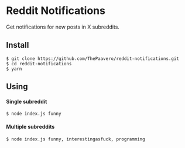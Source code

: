 # Reddit Notifications
Get notifications for new posts in X subreddits.

## Install
```
$ git clone https://github.com/ThePaavero/reddit-notifications.git
$ cd reddit-notifications
$ yarn
```

## Using
#### Single subreddit
```
$ node index.js funny 
```
#### Multiple subreddits
```
$ node index.js funny, interestingasfuck, programming
```
